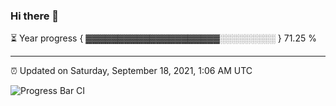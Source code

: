 ### Hi there 👋

⏳ Year progress { ▓▓▓▓▓▓▓▓▓▓▓▓▓▓▓▓▓▓▓▓▓░░░░░░░░░ } 71.25 %

---

⏰ Updated on Saturday, September 18, 2021, 1:06 AM UTC

![Progress Bar CI](https://github.com/arthurbuhl/arthurbuhl/workflows/Progress%20Bar%20CI/badge.svg)
